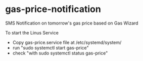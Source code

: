 # gas-price-notification

SMS Notification on tomorrow's gas price based on Gas Wizard


To start the Linus Service
- Copy gas-price.service file at /etc/systemd/system/
- run "sudo systemctl start gas-price"
- check "with sudo systemctl status gas-price"
